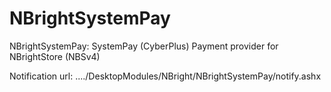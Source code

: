 # NBrightSystemPay
NBrightSystemPay: SystemPay (CyberPlus) Payment provider for NBrightStore (NBSv4)

Notification url: ..../DesktopModules/NBright/NBrightSystemPay/notify.ashx
